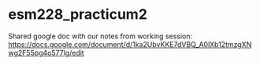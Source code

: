 # esm228_practicum2

Shared google doc with our notes from working session: https://docs.google.com/document/d/1ka2UbvKKE7dVBQ_A0lXb12tmzgXNwg2F55pg4o577lg/edit
